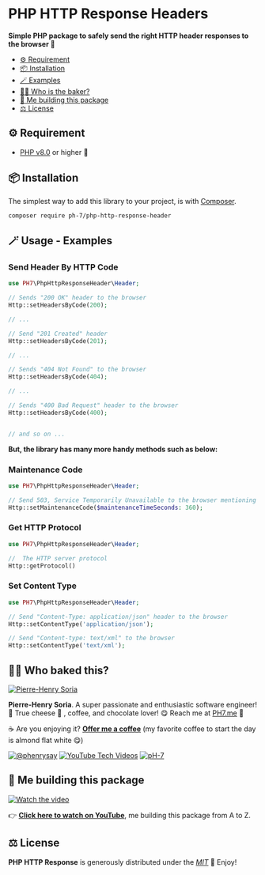 # PHP HTTP Response Headers

**Simple PHP package to safely send the right HTTP header responses to the browser 🐘**

- [⚙️ Requirement](#%EF%B8%8F-requirement)
- [📦 Installation](#-installation)
- [🪄 Examples](#-usage---examples)
- [👨‍🍳 Who is the baker?](#-who-baked-this)
- [🎥 Me building this package](#-me-building-this-package)
- [⚖️ License](#%EF%B8%8F-license)

## ⚙️ Requirement
 * [PHP v8.0](https://www.php.net/releases/8.0/en.php) or higher 🚀


## 📦 Installation

The simplest way to add this library to your project, is with [Composer](https://getcomposer.org).

```console
composer require ph-7/php-http-response-header
```

## 🪄 Usage - Examples

### Send Header By HTTP Code
```php
use PH7\PhpHttpResponseHeader\Header;

// Sends "200 OK" header to the browser
Http::setHeadersByCode(200);

// ...

// Send "201 Created" header
Http::setHeadersByCode(201);

// ...

// Sends "404 Not Found" to the browser
Http::setHeadersByCode(404);

// ...

// Sends "400 Bad Request" header to the browser
Http::setHeadersByCode(400);


// and so on ...
```

**But, the library has many more handy methods such as below:**

### Maintenance Code
```php
use PH7\PhpHttpResponseHeader\Header;

// Send 503, Service Temporarily Unavailable to the browser mentioning that you are doing a maintenance (good practice!)
Http::setMaintenanceCode($maintenanceTimeSeconds: 360);
```

### Get HTTP Protocol

```php
use PH7\PhpHttpResponseHeader\Header;

//  The HTTP server protocol
Http::getProtocol()
```

### Set Content Type
```php
use PH7\PhpHttpResponseHeader\Header;

// Send "Content-Type: application/json" header to the browser
Http::setContentType('application/json');

// Send "Content-type: text/xml" to the browser
Http::setContentType('text/xml');
```


## 🧑‍🍳 Who baked this?

[![Pierre-Henry Soria](https://s.gravatar.com/avatar/a210fe61253c43c869d71eaed0e90149?s=200)](https://PH7.me 'Pierre-Henry Soria personal website')

**Pierre-Henry Soria**. A super passionate and enthusiastic software engineer! 🚀 True cheese 🧀 , coffee, and chocolate lover! 😋 Reach me at [PH7.me](https://PH7.me) 💫

☕️ Are you enjoying it? **[Offer me a coffee](https://ko-fi.com/phenry)** (my favorite coffee to start the day is almond flat white 😋)

[![@phenrysay][twitter-icon]](https://x.com/phenrysay) [![YouTube Tech Videos][youtube-icon]](https://www.youtube.com/@pH7Programming "My YouTube Tech Channel") [![pH-7][github-icon]](https://github.com/pH-7)


## 🎥 Me building this package

[![Watch the video][video-thumbnail]](https://youtu.be/Q4djsRczxgo)

👉 **[Click here to watch on YouTube](https://youtu.be/Q4djsRczxgo)**, me building this package from A to Z.


## ⚖️ License

**PHP HTTP Response** is generously distributed under the _[MIT](https://opensource.org/licenses/MIT)_ 🎉 Enjoy!


<!-- GitHub's Markdown reference links -->
[twitter-icon]: https://img.shields.io/badge/x-000000?style=for-the-badge&logo=x
[github-icon]: https://img.shields.io/badge/GitHub-100000?style=for-the-badge&logo=github&logoColor=white
[youtube-icon]: https://img.shields.io/badge/YouTube-FF0000?style=for-the-badge&logo=youtube&logoColor=white
[video-thumbnail]: https://i1.ytimg.com/vi/Q4djsRczxgo/maxresdefault.jpg

